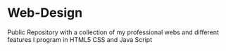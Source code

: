 # Web-Design
Public Repository with a collection of my professional webs and different features I program in HTML5 CSS and Java Script
